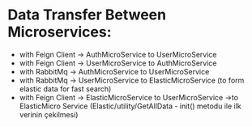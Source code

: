 # Data Transfer Between Microservices:
- with Feign Client -> AuthMicroService to UserMicroService
- with Feign Client -> UserMicroService to AuthMicroService
- with RabbitMq -> AuthMicroService to UserMicroService
- with RabbitMq -> UserMicroService to ElasticMicroService (to form elastic data for fast search)
- with Feign Client -> ElasticMicroService to UserMicroService ->to ElasticMicro Service (Elastic/utility/GetAllData - init() metodu ile ilk verinin çekilmesi)